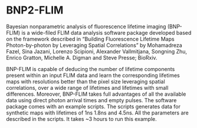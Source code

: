 # BNP2-FLIM
Bayesian nonparametric analysis of fluorescence lifetime imaging (BNP-FLIM) is a wide-filed FLIM data analysis software package developed based on the framework described in “Building Fluorescence Lifetime Maps Photon-by-photon by Leveraging Spatial Correlations” by Mohamadreza Fazel, Sina Jazani, Lorenzo Scipioni, Alexander Vallmitjana, Songning Zhu, Enrico Gratton, Michelle A. Digman and Steve Presse; BioRxiv. 

BNP-FLIM is capable of deducing the number of lifetime components present within an input FLIM data and learn the corresponding lifetimes maps with resolutions better than the pixel size leveraging spatial correlations, over a wide range of lifetimes and lifetimes with small differences. Moreover, BNP-FLIM takes full advantages of all the available data using direct photon arrival times and empty pulses. The software package comes with an example scripts. The scripts generates data for synthetic maps with lifetimes of 1ns 1.8ns and 4.5ns. All the parameters are described in the scripts. It takes ~3 hours to run this example. 
